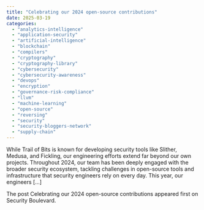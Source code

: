 ```yaml
---
title: "Celebrating our 2024 open-source contributions"
date: 2025-03-19
categories: 
  - "analytics-intelligence"
  - "application-security"
  - "artificial-intelligence"
  - "blockchain"
  - "compilers"
  - "cryptography"
  - "cryptography-library"
  - "cybersecurity"
  - "cybersecurity-awareness"
  - "devops"
  - "encryption"
  - "governance-risk-compliance"
  - "llvm"
  - "machine-learning"
  - "open-source"
  - "reversing"
  - "security"
  - "security-bloggers-network"
  - "supply-chain"
---
```


While Trail of Bits is known for developing security tools like Slither, Medusa, and Fickling, our engineering efforts extend far beyond our own projects. Throughout 2024, our team has been deeply engaged with the broader security ecosystem, tackling challenges in open-source tools and infrastructure that security engineers rely on every day. This year, our engineers \[…\]

The post Celebrating our 2024 open-source contributions appeared first on Security Boulevard.
